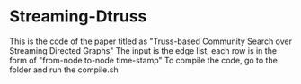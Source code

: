 # Streaming-Dtruss
This is the code of the paper titled as "Truss-based Community Search over Streaming Directed Graphs"
The input is the edge list, each row is in the form of "from-node to-node time-stamp"
To compile the code, go to the folder and run the compile.sh
